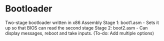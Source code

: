 # Bootloader
Two-stage bootloader written in x86 Assembly
Stage 1: boot1.asm - Sets it up so that BIOS can read the second stage
Stage 2: boot2.asm - Can display messages, reboot and take inputs. (To-do: Add multiple options)
